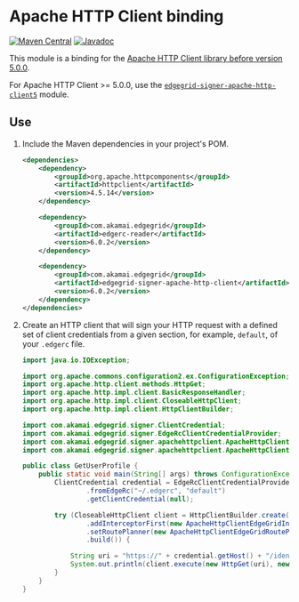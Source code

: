# Apache HTTP Client binding

[![Maven Central](https://maven-badges.herokuapp.com/maven-central/com.akamai.edgegrid/edgegrid-signer-apache-http-client/badge.svg)](https://maven-badges.herokuapp.com/maven-central/com.akamai.edgegrid/edgegrid-signer-apache-http-client)
[![Javadoc](http://www.javadoc.io/badge/com.akamai.edgegrid/edgegrid-signer-apache-http-client.svg)](http://www.javadoc.io/doc/com.akamai.edgegrid/edgegrid-signer-apache-http-client)

This module is a binding for the [Apache HTTP Client library before version 5.0.0](https://hc.apache.org/httpcomponents-client-4.5.x/).

For Apache HTTP Client >= 5.0.0, use the [`edgegrid-signer-apache-http-client5`](/edgegrid-signer-apache-http-client5/README.md) module.

## Use

1. Include the Maven dependencies in your project's POM.

    ```xml
    <dependencies>
        <dependency>
            <groupId>org.apache.httpcomponents</groupId>
            <artifactId>httpclient</artifactId>
            <version>4.5.14</version>
        </dependency>

        <dependency>
            <groupId>com.akamai.edgegrid</groupId>
            <artifactId>edgerc-reader</artifactId>
            <version>6.0.2</version>
        </dependency>

        <dependency>
            <groupId>com.akamai.edgegrid</groupId>
            <artifactId>edgegrid-signer-apache-http-client</artifactId>
            <version>6.0.2</version>
        </dependency>
    </dependencies>
    ```

2. Create an HTTP client that will sign your HTTP request with a defined set of client credentials from a given section, for example, `default`, of your `.edgerc` file.

   ```java
   import java.io.IOException;

   import org.apache.commons.configuration2.ex.ConfigurationException;
   import org.apache.http.client.methods.HttpGet;
   import org.apache.http.impl.client.BasicResponseHandler;
   import org.apache.http.impl.client.CloseableHttpClient;
   import org.apache.http.impl.client.HttpClientBuilder;

   import com.akamai.edgegrid.signer.ClientCredential;
   import com.akamai.edgegrid.signer.EdgeRcClientCredentialProvider;
   import com.akamai.edgegrid.signer.apachehttpclient.ApacheHttpClientEdgeGridInterceptor;
   import com.akamai.edgegrid.signer.apachehttpclient.ApacheHttpClientEdgeGridRoutePlanner;

   public class GetUserProfile {
       public static void main(String[] args) throws ConfigurationException, IOException {
           ClientCredential credential = EdgeRcClientCredentialProvider
                   .fromEdgeRc("~/.edgerc", "default")
                   .getClientCredential(null);

           try (CloseableHttpClient client = HttpClientBuilder.create()
                   .addInterceptorFirst(new ApacheHttpClientEdgeGridInterceptor(credential))
                   .setRoutePlanner(new ApacheHttpClientEdgeGridRoutePlanner(credential))
                   .build()) {

               String uri = "https://" + credential.getHost() + "/identity-management/v3/user-profile";
               System.out.println(client.execute(new HttpGet(uri), new BasicResponseHandler()));
           }
       }
   }
   ```